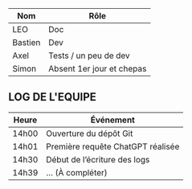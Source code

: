 

| Nom      | Rôle                          |
|----------|-------------------------------|
| LEO      | Doc                           |
| Bastien  | Dev                           |
| Axel     | Tests / un peu de dev         |
| Simon    | Absent 1er jour et chepas     |


## LOG DE L'EQUIPE

| Heure | Événement                                 |
|-------|--------------------------------------------|
| 14h00 | Ouverture du dépôt Git                     |
| 14h01 | Première requête ChatGPT réalisée          |
| 14h30 | Début de l’écriture des logs               |
| 14h39 | … (À compléter)                            |
